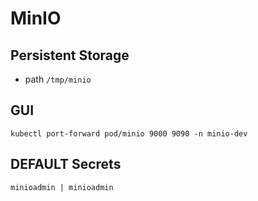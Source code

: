 # MinIO
## Persistent Storage
- path `/tmp/minio`

## GUI
`kubectl port-forward pod/minio 9000 9090 -n minio-dev`

## DEFAULT Secrets
`minioadmin | minioadmin`

